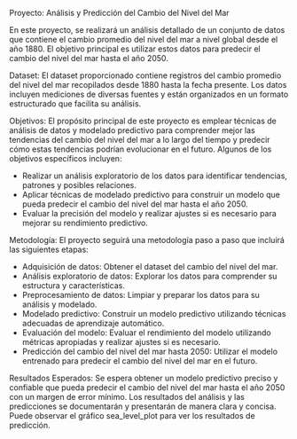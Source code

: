 Proyecto: Análisis y Predicción del Cambio del Nivel del Mar

En este proyecto, se realizará un análisis detallado de un conjunto de datos que contiene el cambio promedio del nivel del mar a nivel global desde el año 1880. El objetivo principal es utilizar estos datos para predecir el cambio del nivel del mar hasta el año 2050.

Dataset:
El dataset proporcionado contiene registros del cambio promedio del nivel del mar recopilados desde 1880 hasta la fecha presente. Los datos incluyen mediciones de diversas fuentes y están organizados en un formato estructurado que facilita su análisis.

Objetivos:
El propósito principal de este proyecto es emplear técnicas de análisis de datos y modelado predictivo para comprender mejor las tendencias del cambio del nivel del mar a lo largo del tiempo y predecir cómo estas tendencias podrían evolucionar en el futuro. Algunos de los objetivos específicos incluyen:

- Realizar un análisis exploratorio de los datos para identificar tendencias, patrones y posibles relaciones.
- Aplicar técnicas de modelado predictivo para construir un modelo que pueda predecir el cambio del nivel del mar hasta el año 2050.
- Evaluar la precisión del modelo y realizar ajustes si es necesario para mejorar su rendimiento predictivo.

Metodología:
El proyecto seguirá una metodología paso a paso que incluirá las siguientes etapas:

- Adquisición de datos: Obtener el dataset del cambio del nivel del mar.
- Análisis exploratorio de datos: Explorar los datos para comprender su estructura y características.
- Preprocesamiento de datos: Limpiar y preparar los datos para su análisis y modelado.
- Modelado predictivo: Construir un modelo predictivo utilizando técnicas adecuadas de aprendizaje automático.
- Evaluación del modelo: Evaluar el rendimiento del modelo utilizando métricas apropiadas y realizar ajustes si es necesario.
- Predicción del cambio del nivel del mar hasta 2050: Utilizar el modelo entrenado para predecir el cambio del nivel del mar en el futuro.

Resultados Esperados:
Se espera obtener un modelo predictivo preciso y confiable que pueda predecir el cambio del nivel del mar hasta el año 2050 con un margen de error mínimo. Los resultados del análisis y las predicciones se documentarán y presentarán de manera clara y concisa.
Puede observar el gráfico sea_level_plot para ver los resultados de predicción.
